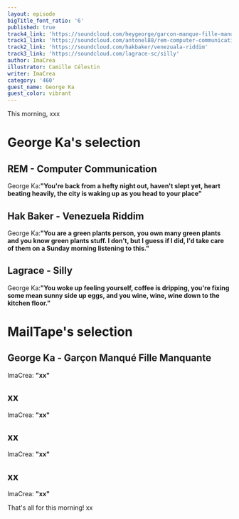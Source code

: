 ```yaml
---
layout: episode
bigTitle_font_ratio: '6'
published: true
track4_link: 'https://soundcloud.com/heygeorge/garcon-manque-fille-manquante'
track1_link: 'https://soundcloud.com/antonel88/rem-computer-communication-1983'
track2_link: 'https://soundcloud.com/hakbaker/venezuala-riddim'
track3_link: 'https://soundcloud.com/lagrace-sc/silly'
author: ImaCrea
illustrator: Camille Célestin
writer: ImaCrea
category: '460'
guest_name: George Ka
guest_color: vibrant
---
```


<p id="introduction">This morning, xxx</p>

# George Ka's selection

## REM - Computer Communication
George Ka:**"**You're back from a hefty night out, haven't slept yet, heart beating heavily, the city is waking up as you head to your place**"**

## Hak Baker - Venezuela Riddim 
George Ka:**"**You are a green plants person, you own many green plants and you know green plants stuff. I don't, but I guess if I did, I'd take care of them on a Sunday morning listening to this.**"**

## Lagrace - Silly
George Ka:**"**You woke up feeling yourself, coffee is dripping, you're fixing some mean sunny side up eggs, and you wine, wine, wine down to the kitchen floor.**"**

# MailTape's selection

## George Ka -  Garçon Manqué Fille Manquante 
ImaCrea: **"**xx**"**

## xx
ImaCrea: **"**xx**"**

## xx
ImaCrea: **"**xx**"**

## xx
ImaCrea: **"**xx**"** 

<p id="outroduction"> That's all for this morning! xx</p>
